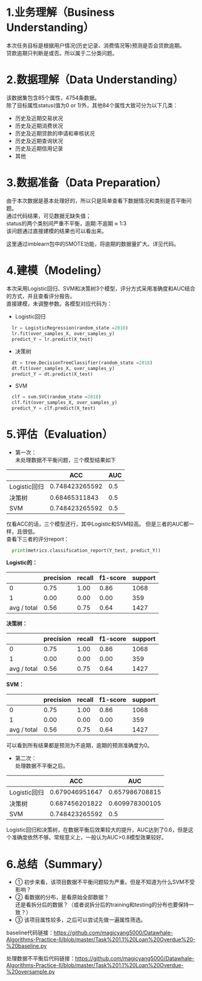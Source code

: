 # 1.业务理解（Business Understanding）

本次任务目标是根据用户情况(历史记录、消费情况等)预测是否会贷款逾期。  
贷款逾期只判断是或否。所以属于二分类问题。

# 2.数据理解（Data Understanding）
该数据集包含85个属性，4754条数据。  
除了目标属性status(值为0 or 1)外，其他84个属性大致可分为以下几类：  
* 历史及近期交易状况
* 历史及近期消费状况
* 历史及近期贷款的申请和审核状况
* 历史及近期查询状况
* 历史及近期信用记录
* 其他

# 3.数据准备（Data Preparation）
由于本次数据是基本处理好的，所以只是简单查看下数据情况和类别是否平衡问题。  
通过代码结果，可见数据无缺失值；  
status的两个类别间严重不平衡，逾期:不逾期 ≈ 1:3  
该问题通过直接建模的结果也可以看出来。
  
这里通过imblearn包中的SMOTE功能，将逾期的数据量扩大。详见代码。  

# 4.建模（Modeling）
本次采用Logistic回归、SVM和决策树3个模型，评分方式采用准确度和AUC结合的方式，并且查看评分报告。  
直接建模，未调整参数。各模型对应代码为：
  
* Logistic回归  
  
```Python
  lr = LogisticRegression(random_state =2018)  
  lr.fit(over_samples_X, over_samples_y)  
  predict_Y = lr.predict(X_test) 
```
* 决策树  
  
```Python
  dt = tree.DecisionTreeClassifier(random_state =2018)  
  dt.fit(over_samples_X, over_samples_y)  
  predict_Y = dt.predict(X_test)  
```
* SVM  
  
```Python
  clf = svm.SVC(random_state =2018)  
  clf.fit(over_samples_X, over_samples_y)  
  predict_Y = clf.predict(X_test)  
```
  
# 5.评估（Evaluation）
* 第一次：  
未处理数据不平衡问题，三个模型结果如下  
  
|               | ACC           |AUC     |  
| ------------- | ------------- | ------------- |
|Logistic回归  |   0.748423265592     |  0.5 | 
|决策树  |       0.68465311843      |  0.5  |
|SVM  |         0.748423265592     |   0.5  |
  
仅看ACC的话，三个模型还行，其中Logistic和SVM较高。 但是三者的AUC都一样，且很低。  
查看下三者的评分report： 
  
```Python
  print(metrics.classification_report(Y_test, predict_Y))  
```
**Logistic的：**  
  
|            |precision   | recall  |f1-score | support  |
| -----------| -----------| -----------|-----------| -----------|
|        0   | 0.75       |1.00     |0.86     | 1068     |
|        1   | 0.00       |0.00     |0.00     | 359      |
|avg / total | 0.56       |0.75    | 0.64    | 1427     |
  
**决策树：**  
  
|          |precision    |recall  |f1-score   |support |   
| ------------- | ------------- | ------------- | ------------- |------------- |
|        0       |0.75      |1.00      |0.86      |1068  |  
|          1       |0.00      |0.00      |0.00       |359  |  
|avg / total       |0.56      |0.75      |0.64      |1427  |  
  
 **SVM：**
   
|           |precision    |recall  |f1-score   |support | 
| ------------- | ------------- | ------------- | ------------- |------------- |
|       0       |0.75      |1.00     | 0.86      |1068  |  
|     1       |0.00     | 0.00     | 0.00      | 359  |  
|avg / total       |0.56     | 0.75     | 0.64      |1427  |  
   
可以看到所有结果都是预测为不逾期，逾期的预测准确度为0。  
  
* 第二次：  
处理数据不平衡之后。  
  
|               | ACC           |AUC     |  
| ------------- | ------------- | ------------- |
|Logistic回归  |   0.679046951647     |  0.657986708815 | 
|决策树  |       0.687456201822      |  0.609978300105 |
|SVM  |         0.748423265592     |   0.5  |
  
Logistic回归和决策树，在数据平衡后效果较大的提升，AUC达到了0.6，但是这个准确度依然不够。常规意义上，一般认为AUC>0.8模型效果较好。  

# 6.总结（Summary）
* ① 初步来看，该项目数据不平衡问题较为严重。但是不知道为什么SVM不受影响？
* ② 看数据的分布，是看原始全部数据？  
    还是看拆分后的数据？（或者说拆分后的training和testing的分布也要保持一致？）  
* ③ 该项目属性较多，之后可以尝试先做一遍属性筛选。
  
  
  
  
baseline代码链接：https://github.com/magicyang5000/Datawhale-Algorithms-Practice-II/blob/master/Task%201.1%20Loan%20Overdue%20-%20baseline.py 
  
处理数据不平衡后代码链接：https://github.com/magicyang5000/Datawhale-Algorithms-Practice-II/blob/master/Task%201.1%20Loan%20Overdue-%20oversample.py
